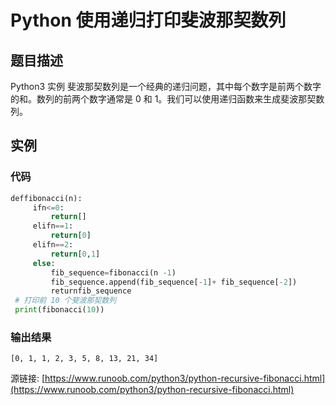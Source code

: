 # Python 使用递归打印斐波那契数列

## 题目描述
Python3 实例
斐波那契数列是一个经典的递归问题，其中每个数字是前两个数字的和。数列的前两个数字通常是 0 和 1。我们可以使用递归函数来生成斐波那契数列。

## 实例
### 代码
```python
deffibonacci(n):
     ifn<=0:
         return[]
     elifn==1:
         return[0]
     elifn==2:
         return[0,1]
     else:
         fib_sequence=fibonacci(n -1)
         fib_sequence.append(fib_sequence[-1]+ fib_sequence[-2])
         returnfib_sequence
 # 打印前 10 个斐波那契数列
 print(fibonacci(10))
```
### 输出结果
```
[0, 1, 1, 2, 3, 5, 8, 13, 21, 34]
```
源链接: [https://www.runoob.com/python3/python-recursive-fibonacci.html](https://www.runoob.com/python3/python-recursive-fibonacci.html)